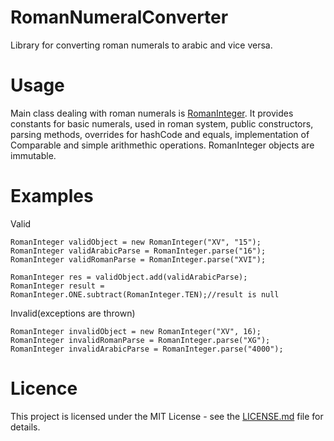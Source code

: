# RomanNumeralConverter
Library for converting roman numerals to arabic and vice versa.

# Usage
Main class dealing with roman numerals is [RomanInteger](src/main/java/com/chaos/converter/RomanInteger.java).
It provides constants for basic numerals, used in roman system, public constructors, parsing methods, overrides for hashCode and equals, implementation of Comparable and simple arithmethic operations. RomanInteger objects are immutable.

# Examples
Valid
```
RomanInteger validObject = new RomanInteger("XV", "15");
RomanInteger validArabicParse = RomanInteger.parse("16");
RomanInteger validRomanParse = RomanInteger.parse("XVI");

RomanInteger res = validObject.add(validArabicParse);
RomanInteger result = RomanInteger.ONE.subtract(RomanInteger.TEN);//result is null
```

Invalid(exceptions are thrown)
```
RomanInteger invalidObject = new RomanInteger("XV", 16);
RomanInteger invalidRomanParse = RomanInteger.parse("XG");
RomanInteger invalidArabicParse = RomanInteger.parse("4000");
```

# Licence
This project is licensed under the MIT License - see the [LICENSE.md](LICENSE) file for details.
